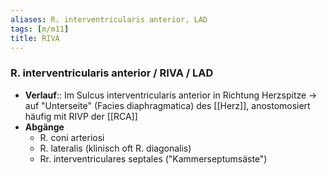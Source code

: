 ```yaml
---
aliases: R. interventricularis anterior, LAD
tags: [m/m11]
title: RIVA
---
```

### R. interventricularis anterior / RIVA / LAD
- **Verlauf**:: Im Sulcus interventricularis anterior in Richtung Herzspitze → auf "Unterseite" (Facies diaphragmatica) des [[Herz]], anostomosiert häufig mit RIVP der [[RCA]]
- **Abgänge**
	- R. coni arteriosi
	- R. lateralis (klinisch oft R. diagonalis)
	- Rr. interventriculares septales ("Kammerseptumsäste")